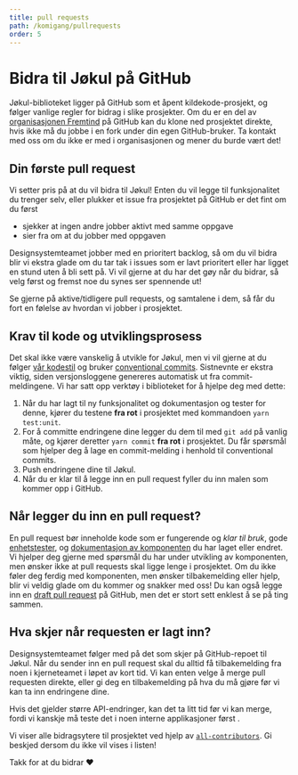 ```yaml
---
title: pull requests
path: /komigang/pullrequests
order: 5
---
```


# Bidra til Jøkul på GitHub

Jøkul-biblioteket ligger på GitHub som et åpent kildekode-prosjekt, og følger vanlige regler for bidrag i slike prosjekter. Om du er en del av [organisasjonen Fremtind](https://github.com/fremtind) på GitHub kan du klone ned prosjektet direkte, hvis ikke må du jobbe i en fork under din egen GitHub-bruker. Ta kontakt med oss om du ikke er med i organisasjonen og mener du burde vært det!

## Din første pull request

Vi setter pris på at du vil bidra til Jøkul! Enten du vil legge til funksjonalitet du trenger selv, eller plukker et issue fra prosjektet på GitHub er det fint om du først

-   sjekker at ingen andre jobber aktivt med samme oppgave
-   sier fra om at du jobber med oppgaven

Designsystemteamet jobber med en prioritert backlog, så om du vil bidra blir vi ekstra glade om du tar tak i issues som er lavt prioritert eller har ligget en stund uten å bli sett på. Vi vil gjerne at du har det gøy når du bidrar, så velg først og fremst noe du synes ser spennende ut!

Se gjerne på aktive/tidligere pull requests, og samtalene i dem, så får du fort en følelse av hvordan vi jobber i prosjektet.

## Krav til kode og utviklingsprosess

Det skal ikke være vanskelig å utvikle for Jøkul, men vi vil gjerne at du følger [vår kodestil](/utvikler/kodestil) og bruker [conventional commits](https://www.conventionalcommits.org/en/v1.0.0/). Sistnevnte er ekstra viktig, siden versjonsloggene genereres automatisk ut fra commit-meldingene. Vi har satt opp verktøy i biblioteket for å hjelpe deg med dette:

1. Når du har lagt til ny funksjonalitet og dokumentasjon og tester for denne, kjører du testene **fra rot** i prosjektet med kommandoen `yarn test:unit`.
2. For å committe endringene dine legger du dem til med `git add` på vanlig måte, og kjører deretter `yarn commit` **fra rot** i prosjektet. Du får spørsmål som hjelper deg å lage en commit-melding i henhold til conventional commits.
3. Push endringene dine til Jøkul.
4. Når du er klar til å legge inn en pull request fyller du inn malen som kommer opp i GitHub.

## Når legger du inn en pull request?

En pull request bør inneholde kode som er fungerende og _klar til bruk_, gode [enhetstester](/utvikler/tester), og [dokumentasjon av komponenten](/utvikler/portalen) du har laget eller endret. Vi hjelper deg gjerne med spørsmål du har under utvikling av komponenten, men ønsker ikke at pull requests skal ligge lenge i prosjektet. Om du ikke føler deg ferdig med komponenten, men ønsker tilbakemelding eller hjelp, blir vi veldig glade om du kommer og snakker med oss! Du kan også legge inn en [draft pull request](https://github.blog/2019-02-14-introducing-draft-pull-requests/) på GitHub, men det er stort sett enklest å se på ting sammen.

## Hva skjer når requesten er lagt inn?

Designsystemteamet følger med på det som skjer på GitHub-repoet til Jøkul. Når du sender inn en pull request skal du alltid få tilbakemelding fra noen i kjerneteamet i løpet av kort tid. Vi kan enten velge å merge pull requesten direkte, eller gi deg en tilbakemelding på hva du må gjøre før vi kan ta inn endringene dine.

Hvis det gjelder større API-endringer, kan det ta litt tid før vi kan merge, fordi vi kanskje må teste det i noen interne applikasjoner først .

Vi viser alle bidragsytere til prosjektet ved hjelp av [`all-contributors`](https://allcontributors.org/). Gi beskjed dersom du ikke vil vises i listen!

Takk for at du bidrar ❤️
